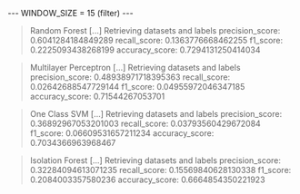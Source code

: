 
 --- WINDOW_SIZE = 15 (filter) --- 


> Random Forest
[...] Retrieving datasets and labels
precision_score: 0.6041284184849289
recall_score: 0.1363776668462255
f1_score: 0.2225093438268199
accuracy_score: 0.7294131250414034


> Multilayer Perceptron
[...] Retrieving datasets and labels
precision_score: 0.48938971718395363
recall_score: 0.02642688547729144
f1_score: 0.04955972046347185
accuracy_score: 0.71544267053701


> One Class SVM
[...] Retrieving datasets and labels
precision_score: 0.36892967053201003
recall_score: 0.03793560429672084
f1_score: 0.06609531657211234
accuracy_score: 0.7034366963968467


> Isolation Forest
[...] Retrieving datasets and labels
precision_score: 0.32284094613071235
recall_score: 0.15569840628130338
f1_score: 0.2084003357580236
accuracy_score: 0.6664854350221923

